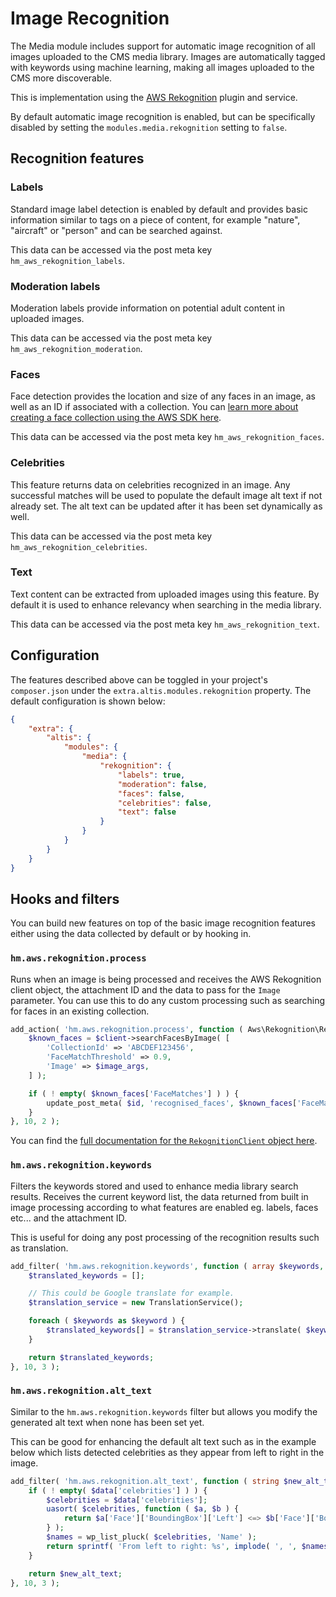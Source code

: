 # Image Recognition

The Media module includes support for automatic image recognition of all images uploaded to the CMS media library. Images are automatically tagged with keywords using machine learning, making all images uploaded to the CMS more discoverable.

This is implementation using the [AWS Rekognition](https://github.com/humanmade/aws-rekognition) plugin and service.

By default automatic image recognition is enabled, but can be specifically disabled by setting the `modules.media.rekognition` setting to `false`.

## Recognition features

### Labels

Standard image label detection is enabled by default and provides basic information similar to tags on a piece of content, for example "nature", "aircraft" or "person" and can be searched against.

This data can be accessed via the post meta key `hm_aws_rekognition_labels`.

### Moderation labels

Moderation labels provide information on potential adult content in uploaded images.

This data can be accessed via the post meta key `hm_aws_rekognition_moderation`.

### Faces

Face detection provides the location and size of any faces in an image, as well as an ID if associated with a collection. You can [learn more about creating a face collection using the AWS SDK here](https://docs.aws.amazon.com/rekognition/latest/dg/collections.html).

This data can be accessed via the post meta key `hm_aws_rekognition_faces`.

### Celebrities

This feature returns data on celebrities recognized in an image. Any successful matches will be used to populate the default image alt text if not already set. The alt text can be updated after it has been set dynamically as well.

This data can be accessed via the post meta key `hm_aws_rekognition_celebrities`.

### Text

Text content can be extracted from uploaded images using this feature. By default it is used to enhance relevancy when searching in the media library.

This data can be accessed via the post meta key `hm_aws_rekognition_text`.

## Configuration

The features described above can be toggled in your project's `composer.json` under the `extra.altis.modules.rekognition` property. The default configuration is shown below:

```json
{
	"extra": {
		"altis": {
			"modules": {
				"media": {
					"rekognition": {
						"labels": true,
						"moderation": false,
						"faces": false,
						"celebrities": false,
						"text": false
					}
				}
			}
		}
	}
}
```

## Hooks and filters

You can build new features on top of the basic image recognition features either using the data collected by default or by hooking in.

### `hm.aws.rekognition.process`

Runs when an image is being processed and receives the AWS Rekognition client object, the attachment ID and the data to pass for the `Image` parameter. You can use this to do any custom processing such as searching for faces in an existing collection.

```php
add_action( 'hm.aws.rekognition.process', function ( Aws\Rekognition\RekognitionClient $client, int $id, array $image_args ) {
	$known_faces = $client->searchFacesByImage( [
		'CollectionId' => 'ABCDEF123456',
		'FaceMatchThreshold' => 0.9,
		'Image' => $image_args,
	] );

	if ( ! empty( $known_faces['FaceMatches'] ) ) {
		update_post_meta( $id, 'recognised_faces', $known_faces['FaceMatches'] );
	}
}, 10, 2 );
```

You can find the [full documentation for the `RekognitionClient` object here](https://docs.aws.amazon.com/aws-sdk-php/v3/api/api-rekognition-2016-06-27.html).

### `hm.aws.rekognition.keywords`

Filters the keywords stored and used to enhance media library search results. Receives the current keyword list, the data returned from built in image processing according to what features are enabled eg. labels, faces etc... and the attachment ID.

This is useful for doing any post processing of the recognition results such as translation.

```php
add_filter( 'hm.aws.rekognition.keywords', function ( array $keywords, array $data, int $id ) {
	$translated_keywords = [];

	// This could be Google translate for example.
	$translation_service = new TranslationService();

	foreach ( $keywords as $keyword ) {
		$translated_keywords[] = $translation_service->translate( $keyword, 'fr' );
	}

	return $translated_keywords;
}, 10, 3 );
```

### `hm.aws.rekognition.alt_text`

Similar to the `hm.aws.rekognition.keywords` filter but allows you modify the generated alt text when none has been set yet.

This can be good for enhancing the default alt text such as in the example below which lists detected celebrities as they appear from left to right in the image.

```php
add_filter( 'hm.aws.rekognition.alt_text', function ( string $new_alt_text, array $data, int $id ) {
	if ( ! empty( $data['celebrities'] ) ) {
		$celebrities = $data['celebrities'];
		uasort( $celebrities, function ( $a, $b ) {
			return $a['Face']['BoundingBox']['Left'] <=> $b['Face']['BoundingBox']['Left'];
		} );
		$names = wp_list_pluck( $celebrities, 'Name' );
		return sprintf( 'From left to right: %s', implode( ', ', $names ) );
	}

	return $new_alt_text;
}, 10, 3 );
```
